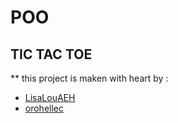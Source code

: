 # POO
## TIC TAC TOE	

** this project is maken with heart by :
* <a href="https://github.com/LisaLouAEH?tab=repositories">LisaLouAEH</a>
* <a href="https://github.com/orohellec?tab=repositories">orohellec</a>

